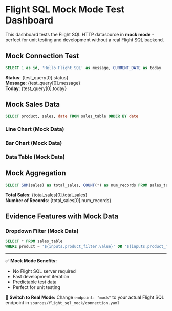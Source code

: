 # Flight SQL Mock Mode Test Dashboard

This dashboard tests the Flight SQL HTTP datasource in **mock mode** - perfect for unit testing and development without a real Flight SQL backend.

## Mock Connection Test

```sql test_query
SELECT 1 as id, 'Hello Flight SQL' as message, CURRENT_DATE as today
```

<DataTable data={test_query} />

**Status**: {test_query[0].status}  
**Message**: {test_query[0].message}  
**Today**: {test_query[0].today}

## Mock Sales Data

```sql sales_data  
SELECT product, sales, date FROM sales_table ORDER BY date
```

### Line Chart (Mock Data)
<LineChart data={sales_data} x=date y=sales series=product />

### Bar Chart (Mock Data)
<BarChart data={sales_data} x=product y=sales />

### Data Table (Mock Data)
<DataTable data={sales_data} />

## Mock Aggregation

```sql total_sales
SELECT SUM(sales) as total_sales, COUNT(*) as num_records FROM sales_table
```

**Total Sales**: {total_sales[0].total_sales}  
**Number of Records**: {total_sales[0].num_records}

<BigValue data={total_sales} value=total_sales title="Total Sales (Mock)" />

## Evidence Features with Mock Data

### Dropdown Filter (Mock Data)
<Dropdown name=product_filter data={sales_data} value=product title="Select Product" />

```sql filtered_sales
SELECT * FROM sales_table 
WHERE product = '${inputs.product_filter.value}' OR '${inputs.product_filter.value}' IS NULL
```

<DataTable data={filtered_sales} />

---

✅ **Mock Mode Benefits:**
- No Flight SQL server required
- Fast development iteration
- Predictable test data
- Perfect for unit testing

🔄 **Switch to Real Mode:** Change `endpoint: "mock"` to your actual Flight SQL endpoint in `sources/flight_sql_mock/connection.yaml`